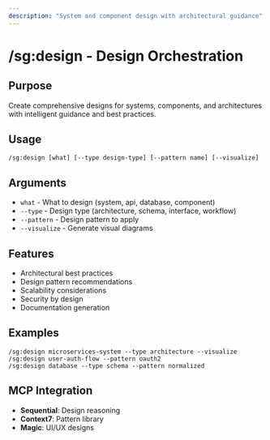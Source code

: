 ```yaml
---
description: "System and component design with architectural guidance"
---
```


# /sg:design - Design Orchestration

## Purpose
Create comprehensive designs for systems, components, and architectures with intelligent guidance and best practices.

## Usage
```
/sg:design [what] [--type design-type] [--pattern name] [--visualize]
```

## Arguments
- `what` - What to design (system, api, database, component)
- `--type` - Design type (architecture, schema, interface, workflow)
- `--pattern` - Design pattern to apply
- `--visualize` - Generate visual diagrams

## Features
- Architectural best practices
- Design pattern recommendations
- Scalability considerations
- Security by design
- Documentation generation

## Examples
```
/sg:design microservices-system --type architecture --visualize
/sg:design user-auth-flow --pattern oauth2
/sg:design database --type schema --pattern normalized
```

## MCP Integration
- **Sequential**: Design reasoning
- **Context7**: Pattern library
- **Magic**: UI/UX designs